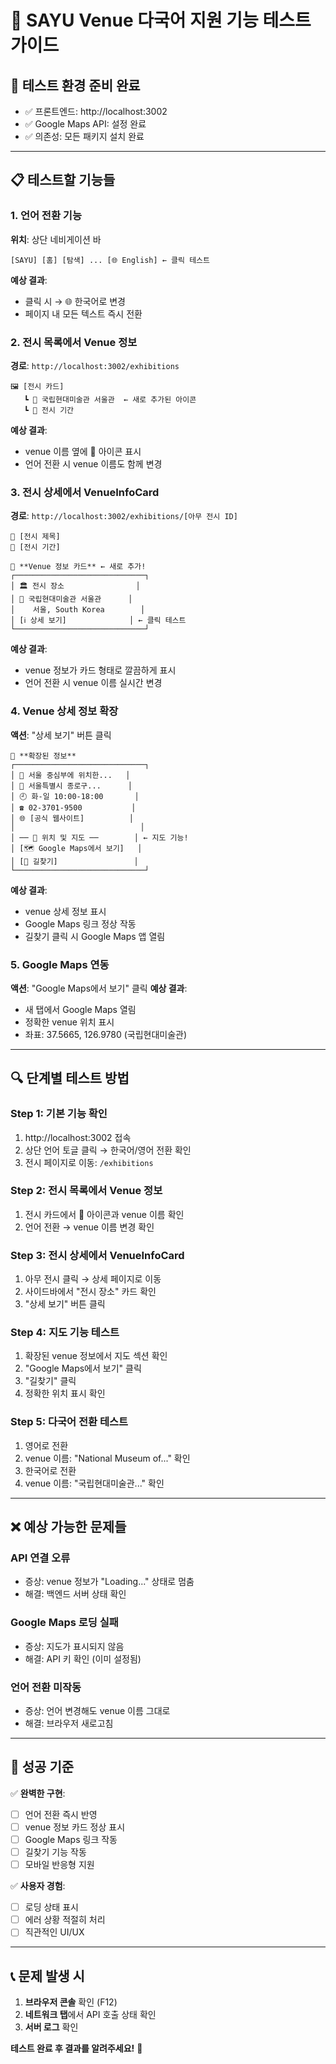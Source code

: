 # 🎨 SAYU Venue 다국어 지원 기능 테스트 가이드

## 🚀 **테스트 환경 준비 완료**
- ✅ 프론트엔드: http://localhost:3002
- ✅ Google Maps API: 설정 완료
- ✅ 의존성: 모든 패키지 설치 완료

---

## 📋 **테스트할 기능들**

### 1. **언어 전환 기능**
**위치**: 상단 네비게이션 바
```
[SAYU] [홈] [탐색] ... [🌐 English] ← 클릭 테스트
```
**예상 결과**: 
- 클릭 시 → 🌐 한국어로 변경
- 페이지 내 모든 텍스트 즉시 전환

### 2. **전시 목록에서 Venue 정보**
**경로**: `http://localhost:3002/exhibitions`
```
🖼️ [전시 카드]
   ┗ 📍 국립현대미술관 서울관  ← 새로 추가된 아이콘
   ┗ 📅 전시 기간
```
**예상 결과**: 
- venue 이름 옆에 📍 아이콘 표시
- 언어 전환 시 venue 이름도 함께 변경

### 3. **전시 상세에서 VenueInfoCard**
**경로**: `http://localhost:3002/exhibitions/[아무 전시 ID]`
```
🎨 [전시 제목]
📅 [전시 기간]

📍 **Venue 정보 카드** ← 새로 추가!
┌─────────────────────────────┐
│ 🏛️ 전시 장소                │
│ 📍 국립현대미술관 서울관      │
│    서울, South Korea        │
│ [ℹ️ 상세 보기]              │ ← 클릭 테스트
└─────────────────────────────┘
```
**예상 결과**:
- venue 정보가 카드 형태로 깔끔하게 표시
- 언어 전환 시 venue 이름 실시간 변경

### 4. **Venue 상세 정보 확장**
**액션**: "상세 보기" 버튼 클릭
```
📍 **확장된 정보**
┌─────────────────────────────┐
│ 📝 서울 중심부에 위치한...   │
│ 📍 서울특별시 종로구...      │
│ 🕘 화-일 10:00-18:00       │
│ ☎️ 02-3701-9500           │
│ 🌐 [공식 웹사이트]          │
│                            │
│ ── 📍 위치 및 지도 ──        │ ← 지도 기능!
│ [🗺️ Google Maps에서 보기]   │
│ [🧭 길찾기]                 │
└─────────────────────────────┘
```
**예상 결과**:
- venue 상세 정보 표시
- Google Maps 링크 정상 작동
- 길찾기 클릭 시 Google Maps 앱 열림

### 5. **Google Maps 연동**
**액션**: "Google Maps에서 보기" 클릭
**예상 결과**:
- 새 탭에서 Google Maps 열림
- 정확한 venue 위치 표시
- 좌표: 37.5665, 126.9780 (국립현대미술관)

---

## 🔍 **단계별 테스트 방법**

### **Step 1: 기본 기능 확인**
1. http://localhost:3002 접속
2. 상단 언어 토글 클릭 → 한국어/영어 전환 확인
3. 전시 페이지로 이동: `/exhibitions`

### **Step 2: 전시 목록에서 Venue 정보**
1. 전시 카드에서 📍 아이콘과 venue 이름 확인
2. 언어 전환 → venue 이름 변경 확인

### **Step 3: 전시 상세에서 VenueInfoCard**
1. 아무 전시 클릭 → 상세 페이지로 이동
2. 사이드바에서 "전시 장소" 카드 확인
3. "상세 보기" 버튼 클릭

### **Step 4: 지도 기능 테스트**
1. 확장된 venue 정보에서 지도 섹션 확인
2. "Google Maps에서 보기" 클릭
3. "길찾기" 클릭
4. 정확한 위치 표시 확인

### **Step 5: 다국어 전환 테스트**
1. 영어로 전환
2. venue 이름: "National Museum of..." 확인
3. 한국어로 전환
4. venue 이름: "국립현대미술관..." 확인

---

## ❌ **예상 가능한 문제들**

### **API 연결 오류**
- 증상: venue 정보가 "Loading..." 상태로 멈춤
- 해결: 백엔드 서버 상태 확인

### **Google Maps 로딩 실패**
- 증상: 지도가 표시되지 않음
- 해결: API 키 확인 (이미 설정됨)

### **언어 전환 미작동**
- 증상: 언어 변경해도 venue 이름 그대로
- 해결: 브라우저 새로고침

---

## 🎯 **성공 기준**

✅ **완벽한 구현**:
- [ ] 언어 전환 즉시 반영
- [ ] venue 정보 카드 정상 표시
- [ ] Google Maps 링크 작동
- [ ] 길찾기 기능 작동
- [ ] 모바일 반응형 지원

✅ **사용자 경험**:
- [ ] 로딩 상태 표시
- [ ] 에러 상황 적절히 처리
- [ ] 직관적인 UI/UX

---

## 📞 **문제 발생 시**

1. **브라우저 콘솔** 확인 (F12)
2. **네트워크 탭**에서 API 호출 상태 확인
3. **서버 로그** 확인

**테스트 완료 후 결과를 알려주세요!** 🚀
